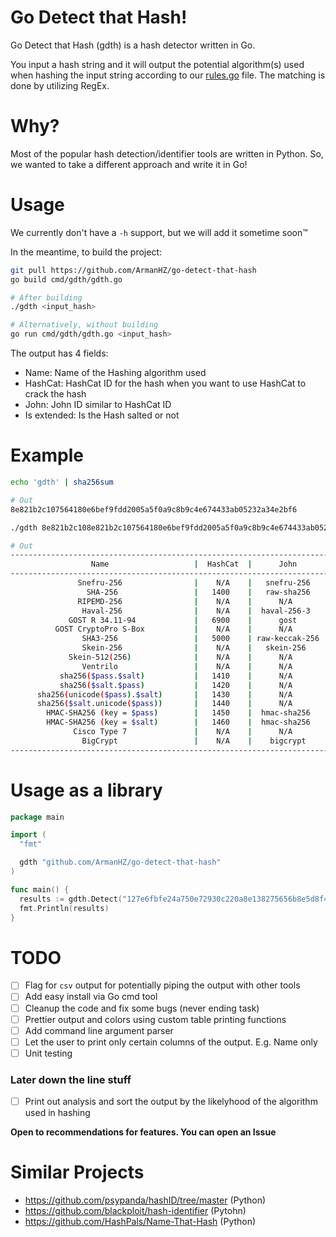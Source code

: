 # Go Detect that Hash!
Go Detect that Hash (gdth) is a hash detector written in Go.

You input a hash string and it will output the potential algorithm(s) used when hashing the input string according to our [rules.go](https://github.com/ArmanHZ/go-detect-that-hash/blob/master/rules.go) file. The matching is done by utilizing RegEx.

# Why?
Most of the popular hash detection/identifier tools are written in Python. So, we wanted to take a different approach and write it in Go!

# Usage
We currently don't have a `-h` support, but we will add it sometime soon™

In the meantime, to build the project:

```bash
git pull https://github.com/ArmanHZ/go-detect-that-hash
go build cmd/gdth/gdth.go

# After building
./gdth <input_hash>

# Alternatively, without building
go run cmd/gdth/gdth.go <input_hash>
```

The output has 4 fields:
- Name: Name of the Hashing algorithm used
- HashCat: HashCat ID for the hash when you want to use HashCat to crack the hash
- John: John ID similar to HashCat ID
- Is extended: Is the Hash salted or not

# Example

```bash
echo 'gdth' | sha256sum

# Out
8e821b2c107564180e6bef9fdd2005a5f0a9c8b9c4e674433ab05232a34e2bf6

./gdth 8e821b2c108e821b2c107564180e6bef9fdd2005a5f0a9c8b9c4e674433ab05232a34e2bf6

# Out
------------------------------------------------------------------------------------+
                  Name                   |  HashCat  |      John      |  Extended?  |
------------------------------------------------------------------------------------+
               Snefru-256                |    N/A    |   snefru-256   |    False    |
                 SHA-256                 |   1400    |   raw-sha256   |    False    |
               RIPEMD-256                |    N/A    |      N/A       |    False    |
                Haval-256                |    N/A    |  haval-256-3   |    False    |
             GOST R 34.11-94             |   6900    |      gost      |    False    |
          GOST CryptoPro S-Box           |    N/A    |      N/A       |    False    |
                SHA3-256                 |   5000    | raw-keccak-256 |    False    |
                Skein-256                |    N/A    |   skein-256    |    False    |
             Skein-512(256)              |    N/A    |      N/A       |    False    |
                Ventrilo                 |    N/A    |      N/A       |    True     |
           sha256($pass.$salt)           |   1410    |      N/A       |    True     |
           sha256($salt.$pass)           |   1420    |      N/A       |    True     |
      sha256(unicode($pass).$salt)       |   1430    |      N/A       |    True     |
      sha256($salt.unicode($pass))       |   1440    |      N/A       |    True     |
        HMAC-SHA256 (key = $pass)        |   1450    |  hmac-sha256   |    True     |
        HMAC-SHA256 (key = $salt)        |   1460    |  hmac-sha256   |    True     |
              Cisco Type 7               |    N/A    |      N/A       |    True     |
                BigCrypt                 |    N/A    |    bigcrypt    |    True     |
------------------------------------------------------------------------------------+
```

# Usage as a library

```go
package main

import (
  "fmt"

  gdth "github.com/ArmanHZ/go-detect-that-hash"
)

func main() {
  results := gdth.Detect("127e6fbfe24a750e72930c220a8e138275656b8e5d8f48a98c3c92df2caba935")
  fmt.Println(results)
}
```

# TODO
- [ ] Flag for `csv` output for potentially piping the output with other tools
- [ ] Add easy install via Go cmd tool
- [ ] Cleanup the code and fix some bugs (never ending task)
- [ ] Prettier output and colors using custom table printing functions
- [ ] Add command line argument parser
- [ ] Let the user to print only certain columns of the output. E.g. Name only
- [ ] Unit testing
### Later down the line stuff
- [ ] Print out analysis and sort the output by the likelyhood of the algorithm used in hashing

**Open to recommendations for features. You can open an Issue**

# Similar Projects
- https://github.com/psypanda/hashID/tree/master  (Python)
- https://github.com/blackploit/hash-identifier  (Pytohn)
- https://github.com/HashPals/Name-That-Hash  (Python)
